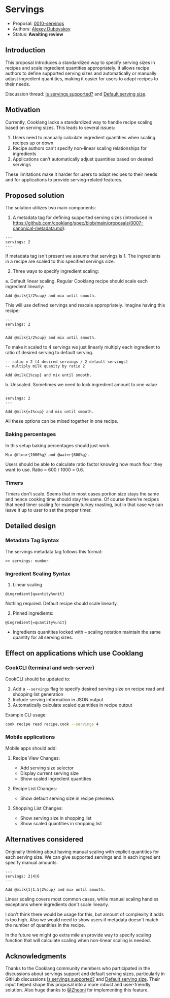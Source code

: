 # Servings

* Proposal: [0010-servings](0010-servings.md)
* Authors: [Alexey Dubovskoy](https://github.com/dubadub)
* Status: **Awaiting review**

## Introduction

This proposal introduces a standardized way to specify serving sizes in recipes and scale
ingredient quantities appropriately. It allows recipe authors to define supported
serving sizes and automatically or manually adjust ingredient quantities, making
it easier for users to adapt recipes to their needs.

Discussion thread: [Is servings supported?](https://github.com/cooklang/spec/discussions/70)
and [Default serving size](https://github.com/cooklang/spec/discussions/66).

## Motivation

Currently, Cooklang lacks a standardized way to handle recipe scaling
based on serving sizes. This leads to several issues:

1. Users need to manually calculate ingredient quantities when scaling recipes up or down
2. Recipe authors can't specify non-linear scaling relationships for ingredients
3. Applications can't automatically adjust quantities based on desired servings

These limitations make it harder for users to adapt recipes to their needs
and for applications to provide serving-related features.

## Proposed solution

The solution utilizes two main components:

1. A metadata tag for defining supported serving sizes (introduced in
https://github.com/cooklang/spec/blob/main/proposals/0007-canonical-metadata.md):

```cooklang
---
servings: 2
---
```

If metadata tag isn't present we assume that servings is 1. The ingredients in a recipe are
scaled to this specified servings size.

2. Three ways to specify ingredient scaling:

a. Default linear scaling. Regular Cooklang recipe should scale each ingredient linearly:

```cooklang
Add @milk{1/2%cup} and mix until smooth.
```

This will use defined servings and rescale appropriately. Imagine having this recipe:

```cooklang
---
servings: 2
---

Add @milk{1/2%cup} and mix until smooth.
```

To make it scaled to 4 servings we just linearly multiply each ingredient to ratio
of desired serving to default serving.

```cooklang
-- ratio = 2 (4 desired servings / 2 default servings)
-- multiply milk quanity by ratio 2

Add @milk{1%cup} and mix until smooth.
```

b. Unscaled. Sometimes we need to lock ingredient amount to one value

```cooklang
---
servings: 2
---

Add @milk{=1%cup} and mix until smooth.
```

All these options can be mixed together in one recipe.

### Baking percentages

In this setup baking percentages should just work.

```cooklang
Mix @flour{1000%g} and @water{600%g}.
```

Users should be able to calculate ratio factor knowing how much flour they want to use. Ratio = 600 / 1000 = 0.6.

### Timers

Timers don't scale. Seems that in most cases portion size stays the same
and hence cooking time should stay the same. Of course there're recipes
that need timer scaling for example turkey roasting, but in that case we can
leave it up to user to set the proper timer.


## Detailed design

### Metadata Tag Syntax

The servings metadata tag follows this format:
```
>> servings: number
```

### Ingredient Scaling Syntax

1. Linear scaling
```
@ingredient{quantity%unit}
```
Nothing required. Default recipe should scale linearly.

2. Pinned ingredients:
```
@ingredient{=quantity%unit}
```
- Ingredients quanitites locked with `=` scaling notation maintain
the same quantity for all serving sizes.

## Effect on applications which use Cooklang

### CookCLI (terminal and web-server)

CookCLI should be updated to:
1. Add a `--servings` flag to specify desired serving size on recipe
   read and shopping list generation
2. Include serving information in JSON output
3. Automatically calculate scaled quantities in recipe output

Example CLI usage:
```bash
cook recipe read recipe.cook --servings 4
```

### Mobile applications

Mobile apps should add:

1. Recipe View Changes:
   - Add serving size selector
   - Display current serving size
   - Show scaled ingredient quantities

2. Recipe List Changes:
   - Show default serving size in recipe previews

3. Shopping List Changes:
   - Show serving size in shopping list
   - Show scaled quantities in shopping list

## Alternatives considered

Originally thinking about having manual scaling with explicit quantities
for each serving size. We can give supported servings and in each ingredient specify manual amounts.

```cooklang
---
servings: 2|4|6
---

Add @milk{1|1.5|2%cup} and mix until smooth.
```

Linear scaling covers most common cases, while manual scaling handles exceptions where
ingredients don't scale linearly.

I don't think there would be usage for this, but amount of complexity it adds is too high.
Also we would need to show users if metadata doesn't match the number of quantities in the recipe.

In the future we might go extra mile an provide way to specify scaling function that
will calculate scaling when non-linear scaling is needed.

## Acknowledgments

Thanks to the Cooklang community members who participated in the discussions about servings
support and default serving sizes, particularly in GitHub discussions [Is servings supported?](https://github.com/cooklang/spec/discussions/70)
and [Default serving size](https://github.com/cooklang/spec/discussions/66). Their input
helped shape this proposal into a more robust and user-friendly solution. Also huge thanks to
[@Zheoni](https://github.com/Zheoni) for implementing this feature.
